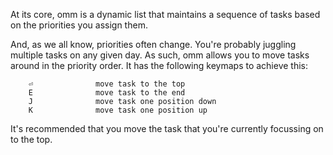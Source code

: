 At its core, omm is a dynamic list that maintains a sequence of tasks based on
the priorities you assign them.

And, as we all know, priorities often change. You're probably juggling multiple
tasks on any given day. As such, omm allows you to move tasks around in the
priority order. It has the following keymaps to achieve this:

```text
    ⏎              move task to the top
    E              move task to the end
    J              move task one position down
    K              move task one position up
```

It's recommended that you move the task that you're currently focussing on to
the top.

